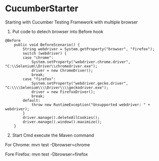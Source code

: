 # CucumberStarter
Starting with Cucumber Testing Framework with multiple browser

1. Put code to detech browser into Before hook
```
@Before
	public void BeforeScenario() {
		String webdriver = System.getProperty("browser", "firefox");
		switch (webdriver) {
		case "chrome":
			System.setProperty("webdriver.chrome.driver", "C:\\Selenium\\Driver\\chromedriver.exe");
			driver = new ChromeDriver();
			break;
		case "firefox":
			System.setProperty("webdriver.gecko.driver", "C:\\\\Selenium\\\\Driver\\\\geckodriver.exe");
			driver = new FirefoxDriver();
			break;
		default:
            throw new RuntimeException("Unsupported webdriver: " + webdriver);
		}
		driver.manage().deleteAllCookies();
		driver.manage().window().maximize();
	}
  ```
  2. Start Cmd execute the Maven command
  
  For Chrome:
    mvn test -Dbrowser=chrome
    
   Fore Firefox: 
    mvn test -Dbrowser=firefox
